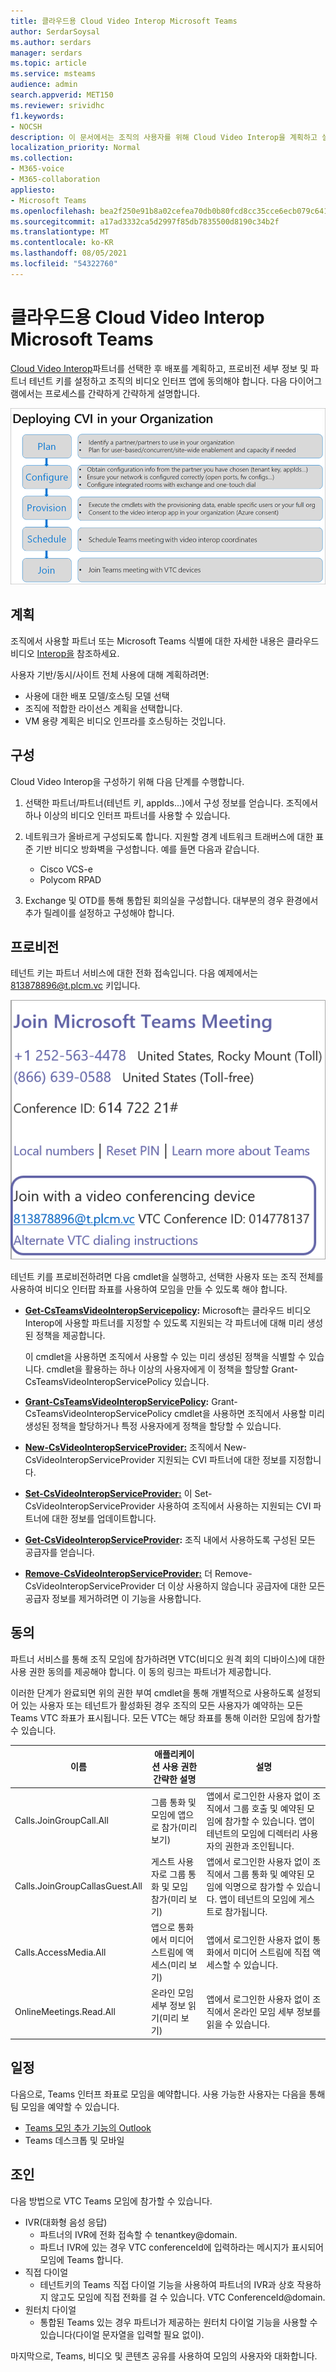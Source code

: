 ```yaml
---
title: 클라우드용 Cloud Video Interop Microsoft Teams
author: SerdarSoysal
ms.author: serdars
manager: serdars
ms.topic: article
ms.service: msteams
audience: admin
search.appverid: MET150
ms.reviewer: srividhc
f1.keywords:
- NOCSH
description: 이 문서에서는 조직의 사용자를 위해 Cloud Video Interop을 계획하고 설정할 수 있는 방법을 설명합니다.
localization_priority: Normal
ms.collection:
- M365-voice
- M365-collaboration
appliesto:
- Microsoft Teams
ms.openlocfilehash: bea2f250e91b8a02cefea70db0b80fcd8cc35cce6ecb079c6417c0a6c31bc55c
ms.sourcegitcommit: a17ad3332ca5d2997f85db7835500d8190c34b2f
ms.translationtype: MT
ms.contentlocale: ko-KR
ms.lasthandoff: 08/05/2021
ms.locfileid: "54322760"
---
```

# <a name="set-up-cloud-video-interop-for-microsoft-teams"></a>클라우드용 Cloud Video Interop Microsoft Teams

[Cloud Video Interop](cloud-video-interop.md)파트너를 선택한 후 배포를 계획하고, 프로비전 세부 정보 및 파트너 테넌트 키를 설정하고 조직의 비디오 인터프 앱에 동의해야 합니다. 다음 다이어그램에서는 프로세스를 간략하게 간략하게 설명합니다. 

![조직에서 CVI 배포](media/deploying-cvi.png)

## <a name="plan"></a>계획

조직에서 사용할 파트너 또는 Microsoft Teams 식별에 대한 자세한 내용은 클라우드 비디오 [Interop을](cloud-video-interop.md) 참조하세요. 

사용자 기반/동시/사이트 전체 사용에 대해 계획하려면: 

- 사용에 대한 배포 모델/호스팅 모델 선택
- 조직에 적합한 라이선스 계획을 선택합니다. 
- VM 용량 계획은 비디오 인프라를 호스팅하는 것입니다.

## <a name="configure"></a>구성 

Cloud Video Interop을 구성하기 위해 다음 단계를 수행합니다. 

1. 선택한 파트너/파트너(테넌트 키, appIds...)에서 구성 정보를 얻습니다. 조직에서 하나 이상의 비디오 인터프 파트너를 사용할 수 있습니다. 

2. 네트워크가 올바르게 구성되도록 합니다. 지원할 경계 네트워크 트래버스에 대한 표준 기반 비디오 방화벽을 구성합니다. 예를 들면 다음과 같습니다. 
    - Cisco VCS-e                  
    - Polycom RPAD

3. Exchange 및 OTD를 통해 통합된 회의실을 구성합니다. 대부분의 경우 환경에서 추가 릴레이를 설정하고 구성해야 합니다.


## <a name="provision"></a>프로비전
 
테넌트 키는 파트너 서비스에 대한 전화 접속입니다. 다음 예제에서는 813878896@t.plcm.vc 키입니다. 

![테넌트 키 예제](media/tenant-key-example.png) 

테넌트 키를 프로비전하려면 다음 cmdlet을 실행하고, 선택한 사용자 또는 조직 전체를 사용하여 비디오 인터팝 좌표를 사용하여 모임을 만들 수 있도록 해야 합니다.

 
- **[Get-CsTeamsVideoInteropServicepolicy](/powershell/module/skype/get-csteamsvideointeropservicepolicy):** Microsoft는 클라우드 비디오 Interop에 사용할 파트너를 지정할 수 있도록 지원되는 각 파트너에 대해 미리 생성된 정책을 제공합니다.

    이 cmdlet을 사용하면 조직에서 사용할 수 있는 미리 생성된 정책을 식별할 수 있습니다. cmdlet을 활용하는 하나 이상의 사용자에게 이 정책을 할당할 Grant-CsTeamsVideoInteropServicePolicy 있습니다.
 
- **[Grant-CsTeamsVideoInteropServicePolicy](/powershell/module/skype/grant-csteamsvideointeropservicepolicy):** Grant-CsTeamsVideoInteropServicePolicy cmdlet을 사용하면 조직에서 사용할 미리 생성된 정책을 할당하거나 특정 사용자에게 정책을 할당할 수 있습니다.
 
- **[New-CsVideoInteropServiceProvider:](/powershell/module/skype/new-csvideointeropserviceprovider)** 조직에서 New-CsVideoInteropServiceProvider 지원되는 CVI 파트너에 대한 정보를 지정합니다.
 
- **[Set-CsVideoInteropServiceProvider:](/powershell/module/skype/set-csvideointeropserviceprovider)** 이 Set-CsVideoInteropServiceProvider 사용하여 조직에서 사용하는 지원되는 CVI 파트너에 대한 정보를 업데이트합니다.
 
- **[Get-CsVideoInteropServiceProvider](/powershell/module/skype/get-csvideointeropserviceprovider):** 조직 내에서 사용하도록 구성된 모든 공급자를 얻습니다.
 
- **[Remove-CsVideoInteropServiceProvider:](/powershell/module/skype/remove-csvideointeropserviceprovider)** 더 Remove-CsVideoInteropServiceProvider 더 이상 사용하지 않습니다 공급자에 대한 모든 공급자 정보를 제거하려면 이 기능을 사용합니다.  
 
## <a name="consent"></a>동의

파트너 서비스를 통해 조직 모임에 참가하려면 VTC(비디오 원격 회의 디바이스)에 대한 사용 권한 동의를 제공해야 합니다. 이 동의 링크는 파트너가 제공합니다.  
 
이러한 단계가 완료되면 위의 권한 부여 cmdlet을 통해 개별적으로 사용하도록 설정되어 있는 사용자 또는 테넌트가 활성화된 경우 조직의 모든 사용자가 예약하는 모든 Teams VTC 좌표가 표시됩니다. 모든 VTC는 해당 좌표를 통해 이러한 모임에 참가할 수 있습니다.


|이름|애플리케이션 사용 권한 간략한 설명| 설명|
|--|--|---|
|Calls.JoinGroupCall.All|그룹 통화 및 모임에 앱으로 참가(미리 보기)|앱에서 로그인한 사용자 없이 조직에서 그룹 호출 및 예약된 모임에 참가할 수 있습니다.  앱이 테넌트의 모임에 디렉터리 사용자의 권한과 조인됩니다.|
|Calls.JoinGroupCallasGuest.All|게스트 사용자로 그룹 통화 및 모임 참가(미리 보기)|앱에서 로그인한 사용자 없이 조직에서 그룹 통화 및 예약된 모임에 익명으로 참가할 수 있습니다.  앱이 테넌트의 모임에 게스트로 참가됩니다.|
|Calls.AccessMedia.All|앱으로 통화에서 미디어 스트림에 액세스(미리 보기)|앱에서 로그인한 사용자 없이 통화에서 미디어 스트림에 직접 액세스할 수 있습니다.|
|OnlineMeetings.Read.All|온라인 모임 세부 정보 읽기(미리 보기)|앱에서 로그인한 사용자 없이 조직에서 온라인 모임 세부 정보를 읽을 수 있습니다.|

## <a name="schedule"></a>일정

다음으로, Teams 인터프 좌표로 모임을 예약합니다. 사용 가능한 사용자는 다음을 통해 팀 모임을 예약할 수 있습니다.
- [Teams 모임 추가 기능의 Outlook](teams-add-in-for-outlook.md)
- Teams 데스크톱 및 모바일


## <a name="join"></a>조인

다음 방법으로 VTC Teams 모임에 참가할 수 있습니다.
 
- IVR(대화형 음성 응답)
    - 파트너의 IVR에 전화 접속할 수 tenantkey@domain. 
    - 파트너 IVR에 있는 경우 VTC conferenceId에 입력하라는 메시지가 표시되어 모임에 Teams 합니다.
- 직접 다이얼
    - 테넌트키의 Teams 직접 다이얼 기능을 사용하여 파트너의 IVR과 상호 작용하지 않고도 모임에 직접 전화를 걸 수 있습니다. VTC ConferenceId@domain.
- 원터치 다이얼
    - 통합된 Teams 있는 경우 파트너가 제공하는 원터치 다이얼 기능을 사용할 수 있습니다(다이얼 문자열을 입력할 필요 없이).

마지막으로, Teams, 비디오 및 콘텐츠 공유를 사용하여 모임의 사용자와 대화합니다.